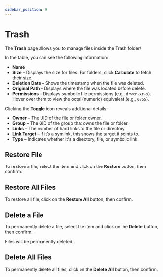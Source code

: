 ```yaml
---
sidebar_position: 9
---
```


# Trash

The **Trash** page allows you to manage files inside the Trash folder/

In the table, you can see the following information:

* **Name**
* **Size** – Displays the size for files. For folders, click **Calculate** to fetch their size.
* **Deletion Date** – Shows the timestamp when the file was deleted.
* **Original Path** – Displays where the file was located before delete.
* **Permissions** – Displays symbolic file permissions (e.g., `drwxr-xr-x`). Hover over them to view the octal (numeric) equivalent (e.g., `0755`).

Clicking the **Toggle** icon reveals additional details:

* **Owner** – The UID of the file or folder owner.
* **Group** – The GID of the group that owns the file or folder.
* **Links** – The number of hard links to the file or directory.
* **Link Target** – If it’s a symlink, this shows the target it points to.
* **Type** – Indicates whether it's a directory, file, or symbolic link.

## Restore File

To restore a file, select the item and click on the **Restore** button, then confirm.

## Restore All Files

To restore all file, click on the **Restore All** button, then confirm.

## Delete a File

To permanently delete a file, select the item and click on the **Delete** button, then confirm.

Files will be permanently deleted.

## Delete All Files

To permanently delete all files, click on the **Delete All** button, then confirm.
